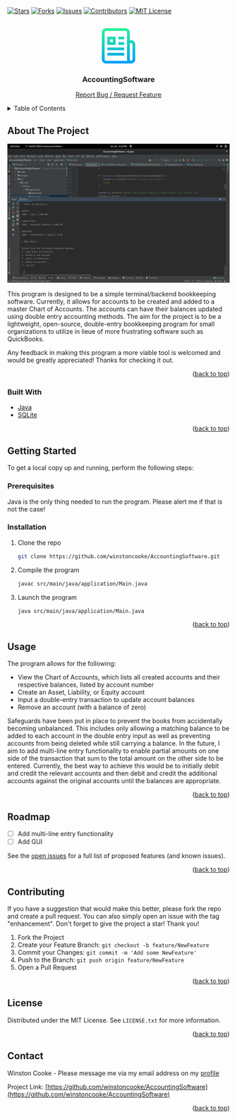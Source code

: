 <div id="top"></div>

<!-- PROJECT SHIELDS -->
<!--
*** Reference links are enclosed in brackets [ ] instead of parentheses ( ).
*** See the bottom of this document for the declaration of the reference variables
*** https://www.markdownguide.org/basic-syntax/#reference-style-links
-->
[![Stars][stars-shield]][stars-url]
[![Forks][forks-shield]][forks-url]
[![Issues][issues-shield]][issues-url]
[![Contributors][contributors-shield]][contributors-url]
[![MIT License][license-shield]][license-url]
<!-- [![LinkedIn][linkedin-shield]][linkedin-url] -->



<!-- PROJECT LOGO -->
<br />
<div align="center">
  <a href="https://github.com/winstoncooke/AccountingSoftware">
    <img src="images/logo.png" alt="Logo" width="80" height="80">
  </a>

<h3 align="center">AccountingSoftware</h3>

  <p align="center">
    <a href="https://github.com/winstoncooke/AccountingSoftware/issues">Report Bug / Request Feature</a>
  </p>
</div>



<!-- TABLE OF CONTENTS -->
<details>
  <summary>Table of Contents</summary>
  <ol>
    <li>
      <a href="#about-the-project">About The Project</a>
      <ul>
        <li><a href="#built-with">Built With</a></li>
      </ul>
    </li>
    <li>
      <a href="#getting-started">Getting Started</a>
      <ul>
        <li><a href="#prerequisites">Prerequisites</a></li>
        <li><a href="#installation">Installation</a></li>
      </ul>
    </li>
    <li><a href="#usage">Usage</a></li>
    <li><a href="#roadmap">Roadmap</a></li>
    <li><a href="#contributing">Contributing</a></li>
    <li><a href="#license">License</a></li>
    <li><a href="#contact">Contact</a></li>
  </ol>
</details>



<!-- ABOUT THE PROJECT -->
## About The Project

[![AccountingSoftware Screenshot][product-screenshot]](https://github.com/winstoncooke/AccountingSoftware)

This program is designed to be a simple terminal/backend bookkeeping software. Currently, it allows for accounts to be created and added to a master Chart of Accounts. The accounts can have their balances updated using double entry accounting methods. The aim for the project is to be a lightweight, open-source, double-entry bookkeeping program for small organizations to utilize in lieue of more frustrating software such as QuickBooks.

Any feedback in making this program a more viable tool is welcomed and would be greatly appreciated! Thanks for checking it out.

<p align="right">(<a href="#top">back to top</a>)</p>



### Built With

* [Java](https://www.java.com/)
* [SQLite](https://sqlite.org/)

<p align="right">(<a href="#top">back to top</a>)</p>



<!-- GETTING STARTED -->
## Getting Started

To get a local copy up and running, perform the following steps:

### Prerequisites

Java is the only thing needed to run the program.
Please alert me if that is not the case!

### Installation

1. Clone the repo
   ```sh
   git clone https://github.com/winstoncooke/AccountingSoftware.git
   ```
2. Compile the program
   ```sh
   javac src/main/java/application/Main.java
   ```
3. Launch the program
   ```sh
   java src/main/java/application/Main.java
   ```

<p align="right">(<a href="#top">back to top</a>)</p>



<!-- USAGE EXAMPLES -->
## Usage

The program allows for the following:
- View the Chart of Accounts, which lists all created accounts and their respective balances, listed by account number
- Create an Asset, Liability, or Equity account
- Input a double-entry transaction to update account balances
- Remove an account (with a balance of zero)

Safeguards have been put in place to prevent the books from accidentally becoming unbalanced. This includes only allowing a matching balance to be added to each account in the double entry input as well as preventing accounts from being deleted while still carrying a balance. In the future, I aim to add multi-line entry functionality to enable partial amounts on one side of the transaction that sum to the total amount on the other side to be entered. Currently, the best way to achieve this would be to initially debit and credit the relevant accounts and then debit and credit the additional accounts against the original accounts until the balances are appropriate.

<p align="right">(<a href="#top">back to top</a>)</p>



<!-- ROADMAP -->
## Roadmap

- [ ] Add multi-line entry functionality
- [ ] Add GUI

See the [open issues](https://github.com/winstoncooke/AccountingSoftware/issues?q=is:open+is:issue) for a full list of proposed features (and known issues).

<p align="right">(<a href="#top">back to top</a>)</p>



<!-- CONTRIBUTING -->
## Contributing

If you have a suggestion that would make this better, please fork the repo and create a pull request. You can also simply open an issue with the tag "enhancement".
Don't forget to give the project a star! Thank you!

1. Fork the Project
2. Create your Feature Branch: `git checkout -b feature/NewFeature`
3. Commit your Changes: `git commit -m 'Add some NewFeature'`
4. Push to the Branch: `git push origin feature/NewFeature`
5. Open a Pull Request

<p align="right">(<a href="#top">back to top</a>)</p>



<!-- LICENSE -->
## License

Distributed under the MIT License. See `LICENSE.txt` for more information.

<p align="right">(<a href="#top">back to top</a>)</p>



<!-- CONTACT -->
## Contact

Winston Cooke - Please message me via my email address on my [profile](https://github.com/winstoncooke)

Project Link: [https://github.com/winstoncooke/AccountingSoftware](https://github.com/winstoncooke/AccountingSoftware)

<p align="right">(<a href="#top">back to top</a>)</p>



<!-- ACKNOWLEDGMENTS -->
<!-- 
## Acknowledgments

* []()

<p align="right">(<a href="#top">back to top</a>)</p>
-->



<!-- MARKDOWN LINKS & IMAGES -->
<!-- https://www.markdownguide.org/basic-syntax/#reference-style-links -->
[contributors-shield]: https://img.shields.io/github/contributors/winstoncooke/AccountingSoftware.svg?style=for-the-badge
[contributors-url]: https://github.com/winstoncooke/AccountingSoftware/graphs/contributors
[forks-shield]: https://img.shields.io/github/forks/winstoncooke/AccountingSoftware.svg?style=for-the-badge
[forks-url]: https://github.com/winstoncooke/AccountingSoftware/network/members
[stars-shield]: https://img.shields.io/github/stars/winstoncooke/AccountingSoftware.svg?style=for-the-badge
[stars-url]: https://github.com/winstoncooke/AccountingSoftware/stargazers
[issues-shield]: https://img.shields.io/github/issues/winstoncooke/AccountingSoftware.svg?style=for-the-badge
[issues-url]: https://github.com/winstoncooke/AccountingSoftware/issues
[license-shield]: https://img.shields.io/github/license/winstoncooke/AccountingSoftware.svg?style=for-the-badge
[license-url]: https://github.com/winstoncooke/AccountingSoftware/blob/main/LICENSE
[linkedin-shield]: https://img.shields.io/badge/-LinkedIn-black.svg?style=for-the-badge&logo=linkedin&colorB=555
[linkedin-url]: https://linkedin.com/in/linkedin_username
[product-screenshot]: images/screenshot.png

<!-- Credit for README template: https://github.com/othneildrew/Best-README-Template -->
